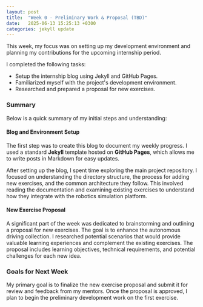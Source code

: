 ```yaml
---
layout: post
title:  "Week 0 - Preliminary Work & Proposal (TBD)"
date:   2025-06-13 15:25:13 +0300
categories: jekyll update
---
```


This week, my focus was on setting up my development environment and planning my contributions for the upcoming internship period.

I completed the following tasks:

* Setup the internship blog using Jekyll and GitHub Pages.
* Familiarized myself with the project's development environment.
* Researched and prepared a proposal for new exercises.

### Summary

Below is a quick summary of my initial steps and understanding:

#### Blog and Environment Setup

The first step was to create this blog to document my weekly progress. I used a standard **Jekyll** template hosted on **GitHub Pages**, which allows me to write posts in Markdown for easy updates.

After setting up the blog, I spent time exploring the main project repository. I focused on understanding the directory structure, the process for adding new exercises, and the common architecture they follow. This involved reading the documentation and examining existing exercises to understand how they integrate with the robotics simulation platform.

#### New Exercise Proposal

A significant part of the week was dedicated to brainstorming and outlining a proposal for new exercises. The goal is to enhance the autonomous driving collection. I researched potential scenarios that would provide valuable learning experiences and complement the existing exercises. The proposal includes learning objectives, technical requirements, and potential challenges for each new idea.

### Goals for Next Week

My primary goal is to finalize the new exercise proposal and submit it for review and feedback from my mentors. Once the proposal is approved, I plan to begin the preliminary development work on the first exercise.